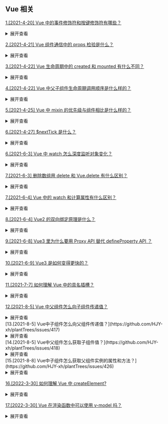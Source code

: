 ## Vue 相关

[1.[2021-4-20] Vue 中的事件修饰符和按键修饰符有哪些？ ](https://github.com/HJY-xh/plantTrees/issues/165)

<details>
<summary>展开查看</summary>
<pre>

### 事件修饰符

vue 提倡的是在方法中只有对数据的处理，所以提供了事件修饰符用于 DOM 的事件处理，常用的事件修饰符有以下几个：

-   . stop：阻止冒泡
-   . prevent：阻止默认事件的发生
-   . capture：捕获冒泡
-   . self：将事件绑定到自身，只有自身才能触发，通常用于避免冒泡事件的影响
-   . once：设置事件只能触发一次，比如按钮的点击等
-   . passive：该修饰符大概意思用于对 DOM 的默认事件进行性能优化，根据官网的例子比如超出最大范围的滚动条滚动的
-   . native：在父组件中给子组件绑定一个原生的事件，就将子组件变成了普通的 HTML 标签，不加'. native'事件是无法触 发的

### 按键修饰符

**官方给出的修饰符：**

```javascript
.enter => // enter键
.tab => // tab键
.delete (捕获“删除”和“退格”按键) => // 删除键
.esc => // 取消键
.space => // 空格键
.up => // 上
.down => // 下
.left => // 左
.right => // 右
```

**自定义按键修饰符：**

```javascript
// 可以使用 `v-on:keyup.f1`
Vue.config.keyCodes.f1 = 112;
```

**系统辅助按键：**
仅在以下修饰符对应的按键被按下时，才会触发鼠标或键盘事件监听器

```javascript
.ctrl
.alt
.shift
.meta
```

</pre>
</details>

[2.[2021-4-21] Vue 组件通信中的 props 检验是什么？](https://github.com/HJY-xh/plantTrees/issues/169)

<details>
<summary>展开查看</summary>
<pre>

### 为什么会有 props 校验？

想象一下当有一个人要使用组件的时候，他可能对于其要接受的参数有什么要求并不是很清楚，因此传入的参数可能会在开发子组件的人的意料之外，程序就会发生错误，就像我们在函数调用之前先检查一下函数一样，props 也可以进行一个预先检查。

平时调用函数的时候在函数开头的地方都是一坨糊糊的参数检查，这种写法很不好了，所有后来就有了校验器模式，校验器模式就是指把在函数开头的对参数校验的部分提取出来作为一个公共的部分来管理，让某个函数或方法来专门负责校验，当类型不正确的时候就抛个异常或者根本不去调用这个函数，很多框架设计时都是这么设计的（Spring MVC、Struts2 等等），props 也提供了这个功能，想一下如果没有这个功能的话，为了保证正确性我们可能需要在每次使用 props 属性之前都写一坨代码来检查。校验器最大的好处就是大多数情况下我们只需要声明我需要什么样的数据，让校验器检查好了再塞给我。

### 1.type

可以使用 type 来声明这个参数可以接受的数据的类型，语法示例：

```javascript
props: {
	num: Number;
}
```

**type 可接受多个类型：**

```javascript
props: {
	num: [Number, String];
}
```

**type 可指定的类型**

-   String

-   Number

-   Boolean

-   Function

-   Object

-   Array

-   Symbol

### 2.required

可以使用 required 选项来声明这个参数是否必须传入：

```javascript
    props: {
        num: {
            type: Number,
            required: true
        }
    }
```

### 3.default

使用 default 选项来指定当父组件未传入参数时 props 变量的默认值：

```javascript
    props: {
        num: {
            type: Number,
            default: 123
        }
    }
```

**注意：当 type 的类型为 Array 或者 Object 的时候 default 必须是一个函数！**

```javascript
    props: {
        num: {
            type: Array,
            default: function(){
                return ['12', '123'];
            }
        }
    }
```

### 4.validator

当校验规则很复杂，默认提供的校验规则无法满足的时候可以使用自定义函数来校验:

```javascript
    props: {
        num: {
            validator: function(value){
                return value>=0 && value<=123;
            }
        }
    }
```

</pre>
</details>

[3.[2021-4-22] Vue 生命周期中的 created 和 mounted 有什么不同？](https://github.com/HJY-xh/plantTrees/issues/170)

<details>
<summary>展开查看</summary>
<pre>

### created

将 Vue 实例初始化，为仅存在于 Js 模型中的一个内存变量，并没有开始渲染

### mounted

组件在网页上真正的绘制完成后的状态，大部分情况下都是在 mounted 里编写方法

</pre>
</details>

[4.[2021-4-22] Vue 中父子组件生命周期调用顺序是什么样的？](https://github.com/HJY-xh/plantTrees/issues/171)

<details>
<summary>展开查看</summary>
<pre>

-   加载渲染的过程

父 beforeCreate->父 created->父 beforeMount->子 beforeCreate->子 created->子 beforeMount->子 mounted->父 mounted

-   子组件更新过程

父 beforeUpdate -> 子 beforeUpdate -> 子 updated -> 父 updated

-   父组件更新过程

父 beforeUpdate -> 父 updated

-   销毁过程

父 beforeDestroy -> 子 beforeDestroy -> 子 destroyed -> 父 destroyed

</pre>
</details>

[5.[2021-4-25] Vue 中 mixin 的优先级与组件相比是什么样的？](https://github.com/HJY-xh/plantTrees/issues/182)

<details>
<summary>展开查看</summary>
<pre>

### mixin 混入

-   **组件**中的 data 与 methods 优先级高于**mixin**中的 data 与 methods
-   生命周期函数，先执行 mixin 里面的，再执行组件里面的（都会执行）
-   自定义的属性，组件中的属性优先级高于 mixin 属性的优先级（可通过 `app.config.optionMergeStrategies.XXX` 重新配置）

</pre>
</details>

[6.[2021-4-27] $nextTick 是什么？](https://github.com/HJY-xh/plantTrees/issues/185)

<details>
<summary>展开查看</summary>
<pre>

看一下以下代码：

```html
<template>
	<div id="app">
		<ul ref="ul1">
			<li v-for="(item, index) in list" :key="index">{{item}}</li>
		</ul>
		<button @click="addItem">添加一项</button>
	</div>
</template>

//下面为script中代码 data() { return { list: ['a', 'b', 'c'] } }, methods: { addItem() {
this.list.push(`${Date.now()}`); this.list.push(`${Date.now()}`); this.list.push(`${Date.now()}`);
//查看li个数 const ulElem = this.$refs.ul1 console.log( ulElem.childNodes.length ) }
```

该部分效果图如下：
![img](https://github.com/HJY-xh/plantTrees/blob/master/Image/%E8%AF%84%E8%AE%BA%E5%8C%BA%E5%9B%BE%E7%89%87/issues_185/1.png)
点击**添加一项**后，会在列表中新增加三项：
![img](https://github.com/HJY-xh/plantTrees/blob/master/Image/%E8%AF%84%E8%AE%BA%E5%8C%BA%E5%9B%BE%E7%89%87/issues_185/2.png)
按理来说，新添加三个`li`之后，method 中在控制台输出`ul`的`childNodes`应该是 6 才对，从图中也能清晰地看出有 6 个`li`。很可惜，控制台输出的并不是 6：
![img](https://github.com/HJY-xh/plantTrees/blob/master/Image/%E8%AF%84%E8%AE%BA%E5%8C%BA%E5%9B%BE%E7%89%87/issues_185/3.png)

### 为什么会这样呢？

因为 Vue 是**异步渲染**，data 改变之后，DOM 并不会立刻渲染。那如果想要按照我们理解的那样输出 6，该怎么办呢？此时就应该使用$nextTick：

```javascript
this.$nextTick(() => {
	// 获取 DOM 元素
	const ulElem = this.$refs.ul1;
	console.log(ulElem.childNodes.length);
});
```

此时就是输出 6 了：
![img](https://github.com/HJY-xh/plantTrees/blob/master/Image/%E8%AF%84%E8%AE%BA%E5%8C%BA%E5%9B%BE%E7%89%87/issues_185/4.png)

### 总结

$nextTick 会等待 DOM 渲染完再回调，而且注意一点，页面渲染时会将 data 的修改做整合，多次 data 修改只会渲染一次

</pre>
</details>

[6.[2021-6-3] Vue 中 watch 怎么深度监听对象变化？](https://github.com/HJY-xh/plantTrees/issues/277)

<details>
<summary>展开查看</summary>
<pre>

**将 deep 设置成 ture 即可，代码如下：**

```javascript
let vm = new Vue({
    el: "#app",
    data: {
        msg: {name: "北京"},
    },
    watch: {
        msg: {
            handler(newMsg, oldMsg){
                console.log(newMsg);
            },
            immediate: true,
            deep: true  //深度监听
        }
    }
```

</pre>
</details>

[7.[2021-6-3] 删除数组用 delete 和 Vue.delete 有什么区别？](https://github.com/HJY-xh/plantTrees/issues/278)

<details>
<summary>展开查看</summary>
<pre>

-   **delete**：只是被删除数组成员变为 empty/undefined，其他元素键值不变。
-   **Vue.delete**：直接删了数组成员，并改变了数组的键值（对象是响应式的，确保删除能触发更新视图，这个方法主要用于避开 Vue 不能检测到属性被删除的限制）

</pre>
</details>

[7.[2021-6-4] Vue 中的 watch 和计算属性有什么区别？](https://github.com/HJY-xh/plantTrees/issues/281)

<details>
<summary>展开查看</summary>
<pre>

> 通俗情况下，既能用 computed 实现又可以用 watch 监听来实现的功能，推荐用 computed，重点在于 computed 的**缓存功能**。

-   `computed` 属性是用来声明式地描述一个值依赖了其他的值，当所依赖的值或者变量改变时，计算属性也会跟着改变
-   `watch` 监听的是已经在 data 中定义的变量，当该变量变化时，会触发 watch 中的方法

</pre>
</details>

[8.[2021-6-4] Vue2 的双向绑定原理是什么？](https://github.com/HJY-xh/plantTrees/issues/282)

<details>
<summary>展开查看</summary>
<pre>

Vue 数据双向绑定是通过数据劫持结合发布者-订阅者模式的方式来实现的。利用了 `Object.defineProperty()` 这个方法重新定义了对象获取属性值（get）和设置属性值（set）。

</pre>
</details>

[9.[2021-6-8] Vue3 里为什么要用 Proxy API 替代 defineProperty API ？](https://github.com/HJY-xh/plantTrees/issues/289)

<details>
<summary>展开查看</summary>
<pre>

-

### defineProperty 最大的局限性是它只能针对单例属性进行监听

Vue2.x 中的响应式实现正是基于`defineProperty`中的`descriptor`对`data`中的属性做了遍历` + 递归，为每个属性设置了 getter、setter。

这也就是为什么 Vue 只能对 data 中预定义过的属性做出响应的原因，在 Vue 中使用下标的方式直接修改属性的值或者添加一个预先不存在的对象属性是无法做到 setter 监听的，这是`defineProperty`的局限性。

-

### `Proxy API` 的监听是针对一个对象的，那么对这个对象的所有操作会进入监听操作，这就完全可以代理所有属性，将会带来很大的性能提升和更优的代码

Proxy 可以理解成在目标对象之前架设一层“拦截”，外界对该对象的访问都必须先通过这层拦截，因此提供了一种机制可以对外界的访问进行过滤和改写。

-

### 响应式是惰性的

在 Vue2 中，对于一个深层属性嵌套的对象，要劫持它内部深层次的变化，就需要递归遍历这个对象，**执行 Object.defineProperty 把每一层对象数据都变成响应式的，这无疑会有很大的性能消耗。**

在 Vue3 中，使用`Proxy API`并不能监听到对象内部深层次的属性变化，因此它的处理方式是在 getter 中去递归响应式，这样的好处是**真正访问到的内部属性才会变成响应式，简单地说就是按需实现响应式，减少性能消耗。**

如下图代码所示：

```javascript
let datas = {
	num: 0,
};
let proxy = new Proxy(datas, {
	get(target, property) {
		return target[property];
	},
	set(target, property, value) {
		target[property] = value;
	},
});
```

</pre>
</details>

[10.[2021-6-9] Vue3 是如何变得更快的？](https://github.com/HJY-xh/plantTrees/issues/291)

<details>
<summary>展开查看</summary>
<pre>

-   **diff 方法优化**

Vue2 中的虚拟 dom 是进行全量的对比。

Vue3 中新增了静态标记（PatchFlag）：在与上次虚拟节点进行对比的时候，只对比带有 patch flag 的节点，并且可以通过 flag 的信息得知当前节点要对比的具体内容。

-   **hoistStatic 静态提升**

Vue2：无论元素是否参与更新，每次都会重新创建。

Vue3：对不参与更新的元素，只会被创建一次，之后会在每次渲染时不停地复用。

-   **cacheHandlers 事件侦听器缓存**

默认情况下 onClick 会被视为动态绑定，所以每次都会去追踪它的变化。但是因为是同一个函数，所以没必要去追踪它的变化，想办法将它直接缓存起来复用就会提升性能。

</pre>
</details>

[11.[2021-7-7] 如何理解 Vue 中的具名插槽？](https://github.com/HJY-xh/plantTrees/issues/369)

<details>
<summary>展开查看</summary>
<pre>

假设子组件 **layout** ：

```html
<div>
	<div>content</div>
</div>
```

父组件使用子组件：

```html
<layout></layout>
```

页面展示效果为：

```
content
```

如果我想让父组件显示：

```
header
content
footer
```

即：在父组件写了 header 与 footer 的 div，想在中间的 content 部分使用子组件即可。很容易想到，使用**插槽** ：

```html
<!--父组件-->
<layout>
	<div>header</div>
	<div>footer</div>
</layout>
```

```html
<!--子组件-->
<div>
	<slot></slot>
	<div>content</div>
</div>
```

很可惜，出来的效果是这样的：

```
header
footer
content
```

很正常，因为 slot 是一整块的，当然是上面的效果。这时候就要使用 **具名插槽** 来将 slot 分为几小块，分别插在前面和后面：

```html
<!--父组件-->
<layout>
	<template v-slot:header>
		<!--用v-slot来绑定子组件中的name-->
		<div>header</div>
		<!--注意，v-slot要写在template，写在div的话会报错，即是规定也利于语义化-->
	</template>
	<template v-slot:footer>
		<div>footer</div>
	</template>
</layout>
```

```html
<!--子组件-->
<div>
	<slot name="header"></slot>
	<!--用name属性取名-->
	<div>content</div>
	<slot name="footer"></slot>
</div>
```

完成效果~

```
header
content
footer
```

**小知识：** `v-solt` 可简写成 `#` ，即：

```html
<layout>
	<template #header>
		<div>header</div>
	</template>
	<template #footer>
		<div>footer</div>
	</template>
</layout>
```

</pre>
</details>

[12.[2021-8-5] Vue 中父组件怎么向子组件传递值？](https://github.com/HJY-xh/plantTrees/issues/416)

<details>
<summary>展开查看</summary>
<pre>

1. 在父组件中引入子组件

2. 注册子组件

3. 在页面中使用，子组件标签上动态绑定传入动态值 / 静态值

4. 在子组件中，使用 props 来接受父组件传递过了的值

子组件接收的父组件的值分为**引用类型**和**普通类型**两种：

-   普通类型：字符串（String）、数字（Number）、布尔值（Boolean）、空（Null）
-   引用类型：数组（Array）、对象（Object）

```html js
// 子组件
<template>
	<div>
		<h1>{{obj.code}}</h1>
		<br />
		<h2>{{obj.title}}</h2>
		<h3>{{info}}</h3>
	</div>
</template>

<script>
	export default {
		name: "test",
		props: {
			obj: Object,
			info: [String, Number], //info值为其中一种类型即可，其他类型报警告
		},
	};
</script>
```

```html js
//父组件

<template>
	<div>
		<!-- 传递值 -->
		<Test :obj="obj" info="测试" />
	</div>
</template>

<script>
	// 引入子组件
	import Test from "../components/Test.vue";
	export default {
		name: "about",
		// 注册子组件
		components: {
			Test,
		},
		data() {
			return {
				obj: {
					code: 200,
					title: "前端自学社区",
				},
			};
		},
	};
</script>
```

注意：由于 Vue 是**单向数据流**， **子组件** 不能直接修改 **父组件** 的值

</pre>
</details>
[13.[2021-8-5] Vue中子组件怎么向父组件传递值？](https://github.com/HJY-xh/plantTrees/issues/417)

<details>
<summary>展开查看</summary>
<pre>

子组件通过绑定事件: `this.$emit('函数名'，传递参数)` 向父组件传值

```html js
// 子组件
<button @click="modifyValue">修改父组件的值</button>

<script>
	export default {
		name: "test",
		methods: {
			modifyValue() {
				this.$emit("modify", "子组件传递过来的值");
			},
		},
	};
</script>
```

```html js
// 父组件
<Test @modify="modifyFatherValue" />

<script>
	// 引入子组件
	import Test from "../components/Test.vue";
	export default {
		name: "about",
		// 注册子组件
		components: {
			Test,
		},
		data() {
			return {
				msg: "我是父组件",
			};
		},
		methods: {
			// 接受子组件传递来的值，赋值给data中的属性
			modifyFatherValue(e) {
				this.msg = e;
			},
		},
	};
</script>
```

</pre>
</details>
[14.[2021-8-5] Vue中父组件怎么获取子组件值？](https://github.com/HJY-xh/plantTrees/issues/418)

<details>
<summary>展开查看</summary>
<pre>

父组件 通过 $refs / $children 来获取子组件值

`$refs` :

-   获取 DOM 元素 和 组件实例来获取组件的属性和方法。
-   通过在 子组件 上绑定 `ref` ，使用 `this.$refs.refName.子组件属性 / 子组件方法`

`$children` :

-   当前实例的子组件，它返回的是一个子组件的集合。如果想获取哪个组件属性和方法，可以通过 `this.$children[index].子组件属性/方法`

**示例 Text 组件**

```js
<script>
    export default {
        name:'test',
        data() {
            return {
                datas:"我是子组件值"
            }
        },
        props:{
            obj:Object,
            info: [String,Number]
        },
        methods:{
            getValue(){
                console.log('我是Test1')
            }
        }
    }
</script>
```

**示例 Text2 组件**

```html js
<template>
	<div>
		<h1>我是Test2</h1>
	</div>
</template>

<script>
	export default {
		name: "test",
		data() {
			return {
				datas: "我是Test2",
			};
		},
		created() {
			console.log(this.$parent.obj);
			this.$parent.getQuery();
		},
		methods: {
			getTest2() {
				console.log(this.datas);
			},
		},
	};
</script>
```

**$refs**

```html js
<template>
	<div>
		<!--给子组件上绑定 ref-->
		<Test ref="son" />
		<Test2 />
	</div>
</template>

// 通过 $refs 示例来获取子组件的属性和方法 console.log( this.$refs.son.datas) // 我是子组件值
this.$refs.son.getValue() // 我是Test1
```

**$children**

```js
//  通过 $children  来获取 子组件的属性和方法
this.$children[0].getValue(); // 我是 Test1
this.$children[1].getTest2(); // 我是 Test2
console.log(this.$children[1].datas); // 我是Test2
```

</pre>
</details>
[15.[2021-8-8] Vue中子组件怎么获取父组件实例的属性和方法？](https://github.com/HJY-xh/plantTrees/issues/426)

<details>
<summary>展开查看</summary>
<pre>

子组件 通过 `$parent` 来获取父组件实例的属性和方法

父组件

```html js
<template>
	<div>
		<testVue></testVue>
	</div>
</template>
<script>
	import testVue from './test'
	export default {
	  data(){
	    return {
	      total: 108
	    }
	  },
	  components: {
	    testVue
	  },
	  methods: {
	    funa(e){
	        console.log(e)
	    }
	}
</script>
```

子组件

```js
<template>
<div>
  <button @click="parentClick">点击访问父组件</button>
</div>
</template>
<script>
export default {
  data(){
    return {
      msg:"test1"
    }
  },
  methods: {
    parentClick(){
        this.$parent.funa("xx") // xx
        console.log(this.$parent.total); // 108
    }
  }
}
</script>
```

</pre>
</details>

[16.[2022-3-30] 如何理解 Vue 中 createElement?](https://github.com/HJY-xh/plantTrees/issues/547)

<details>
<summary>展开查看</summary>
<pre>

Vue 通过建立一个`虚拟DOM`来追踪自己要如何改变真实 DOM

```javascript
return createElement("h1", this.blogTitle);
```

`createElement`可以理解成名字更为准确的`createNodeDescription `，因为它所包含的信息会告诉 Vue 页面上需要渲染什么样的节点，包括及其子节点的描述信息。我们把这样的节点描述为`虚拟节点（virtual node）`，也常简称为`VNode`。

</pre>
</details>

[17.[2022-3-30] Vue 在渲染函数中可以使用 v-model 吗？](https://github.com/HJY-xh/plantTrees/issues/548)

<details>
<summary>展开查看</summary>
<pre>

渲染函数中没有与 v-model 的直接对应，必须自己实现相应的逻辑，但与 v-model 相比，这可以更好地控制交互细节。

</pre>
</details>
